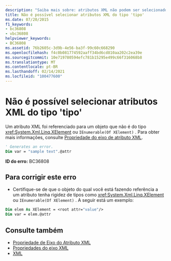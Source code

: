 ```yaml
---
description: "Saiba mais sobre: atributos XML não podem ser selecionados do tipo ' type '"
title: Não é possível selecionar atributos XML do tipo 'tipo'
ms.date: 07/20/2015
f1_keywords:
- bc36808
- vbc36808
helpviewer_keywords:
- BC36808
ms.assetid: 76b2605c-3d9b-4e56-ba3f-99c60c668290
ms.openlocfilehash: f4c0b081774592aaff34bd6cd810aa202c2ea39e
ms.sourcegitcommit: 10e719780594efc781b15295e499c66f316068b8
ms.translationtype: MT
ms.contentlocale: pt-BR
ms.lasthandoff: 02/14/2021
ms.locfileid: "100477600"
---
```

# <a name="xml-attributes-cannot-be-selected-from-type-type"></a>Não é possível selecionar atributos XML do tipo 'tipo'

Um atributo XML foi referenciado para um objeto que não é do tipo <xref:System.Xml.Linq.XElement> ou `IEnumerable(Of XElement)` . Para obter mais informações, consulte [Propriedade do eixo de atributo XML](../language-reference/xml-axis/xml-attribute-axis-property.md).  
  
```vb  
' Generates an error.  
Dim var = "sample text".@attr  
```  
  
 **ID do erro:** BC36808  
  
## <a name="to-correct-this-error"></a>Para corrigir este erro  
  
- Certifique-se de que o objeto do qual você está fazendo referência a um atributo tenha rigidez de tipos como <xref:System.Xml.Linq.XElement> ou `IEnumerable(Of XElement)` . A seguir está um exemplo:  
  
```vb  
Dim elem As XElement = <root attr="value"/>  
Dim var = elem.@attr  
```  
  
## <a name="see-also"></a>Consulte também

- [Propriedade de Eixo do Atributo XML](../language-reference/xml-axis/xml-attribute-axis-property.md)
- [Propriedades do eixo XML](../language-reference/xml-axis/index.md)
- [XML](../programming-guide/language-features/xml/index.md)
